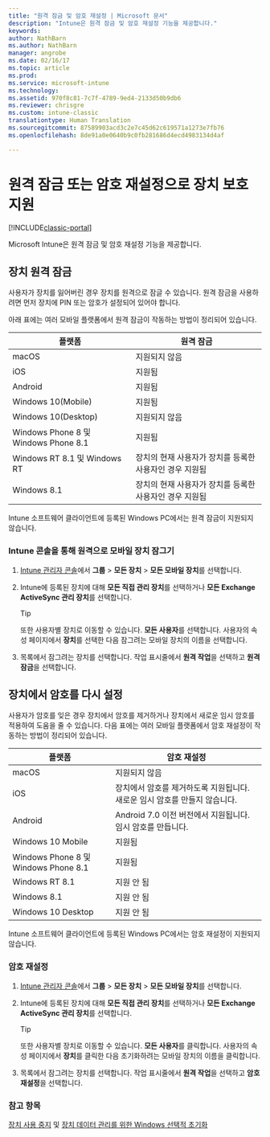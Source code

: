 ```yaml
---
title: "원격 잠금 및 암호 재설정 | Microsoft 문서"
description: "Intune은 원격 잠금 및 암호 재설정 기능을 제공합니다."
keywords: 
author: NathBarn
ms.author: NathBarn
manager: angrobe
ms.date: 02/16/17
ms.topic: article
ms.prod: 
ms.service: microsoft-intune
ms.technology: 
ms.assetid: 970f8c81-7c7f-4789-9ed4-2133d50b9db6
ms.reviewer: chrisgre
ms.custom: intune-classic
translationtype: Human Translation
ms.sourcegitcommit: 87589903acd3c2e7c45d62c619571a1273e7fb76
ms.openlocfilehash: 8de91a0e0640b9c0fb281686d4ecd4983134d4af

---
```

# <a name="help-protect-your-devices-with-remote-lock-and-passcode-reset"></a>원격 잠금 또는 암호 재설정으로 장치 보호 지원

[!INCLUDE[classic-portal](../includes/classic-portal.md)]

Microsoft Intune은 원격 잠금 및 암호 재설정 기능을 제공합니다.

## <a name="lock-a-device-remotely"></a>장치 원격 잠금
사용자가 장치를 잃어버린 경우 장치를 원격으로 잠글 수 있습니다. 원격 잠금을 사용하려면 먼저 장치에 PIN 또는 암호가 설정되어 있어야 합니다.

아래 표에는 여러 모바일 플랫폼에서 원격 잠금이 작동하는 방법이 정리되어 있습니다.

|플랫폼|원격 잠금|
|------------|---------------|
|macOS|지원되지 않음|
|iOS|지원됨|
|Android|지원됨|
|Windows 10(Mobile)|지원됨|
|Windows 10(Desktop)|지원되지 않음|
|Windows Phone 8 및 Windows Phone 8.1|지원됨|
|Windows RT 8.1 및 Windows RT|장치의 현재 사용자가 장치를 등록한 사용자인 경우 지원됨|
|Windows 8.1|장치의 현재 사용자가 장치를 등록한 사용자인 경우 지원됨|

Intune 소프트웨어 클라이언트에 등록된 Windows PC에서는 원격 잠금이 지원되지 않습니다.

### <a name="lock-a-mobile-device-remotely-through-the-intune-console"></a>Intune 콘솔을 통해 원격으로 모바일 장치 잠그기

1.  [Intune 관리자 콘솔](https://manage.microsoft.com/)에서 **그룹** &gt; **모든 장치** &gt; **모든 모바일 장치**를 선택합니다.

2.  Intune에 등록된 장치에 대해 **모든 직접 관리 장치**를 선택하거나 **모든 Exchange ActiveSync 관리 장치**를 선택합니다.

    > [!TIP]
    > 또한 사용자별 장치로 이동할 수 있습니다. **모든 사용자**를 선택합니다. 사용자의 속성 페이지에서 **장치**를 선택한 다음 잠그려는 모바일 장치의 이름을 선택합니다.

3.  목록에서 잠그려는 장치를 선택합니다. 작업 표시줄에서 **원격 작업**을 선택하고 **원격 잠금**을 선택합니다.

## <a name="reset-the-passcode-on-a-device"></a>장치에서 암호를 다시 설정
사용자가 암호를 잊은 경우 장치에서 암호를 제거하거나 장치에서 새로운 임시 암호를 적용하여 도움을 줄 수 있습니다. 다음 표에는 여러 모바일 플랫폼에서 암호 재설정이 작동하는 방법이 정리되어 있습니다.

|플랫폼|암호 재설정|
|------------|------------------|
|macOS|지원되지 않음|
|iOS|장치에서 암호를 제거하도록 지원됩니다. 새로운 임시 암호를 만들지 않습니다.|
|Android|Android 7.0 이전 버전에서 지원됩니다. 임시 암호를 만듭니다.|
|Windows 10 Mobile|지원됨|
|Windows Phone 8 및 Windows Phone 8.1|지원됨|
|Windows RT 8.1|지원 안 됨|
|Windows 8.1|지원 안 됨|
|Windows 10 Desktop|지원 안 됨|

Intune 소프트웨어 클라이언트에 등록된 Windows PC에서는 암호 재설정이 지원되지 않습니다.

### <a name="reset-a-passcode"></a>암호 재설정

1.  [Intune 관리자 콘솔](https://manage.microsoft.com/)에서 **그룹** &gt; **모든 장치** &gt; **모든 모바일 장치**를 선택합니다.

2.  Intune에 등록된 장치에 대해 **모든 직접 관리 장치**를 선택하거나 **모든 Exchange ActiveSync 관리 장치**를 선택합니다.

    > [!TIP]
    > 또한 사용자별 장치로 이동할 수 있습니다. **모든 사용자**를 클릭합니다. 사용자의 속성 페이지에서 **장치**를 클릭한 다음 초기화하려는 모바일 장치의 이름을 클릭합니다.

3.  목록에서 잠그려는 장치를 선택합니다. 작업 표시줄에서 **원격 작업**을 선택하고 **암호 재설정**을 선택합니다.


### <a name="see-also"></a>참고 항목
[장치 사용 중지](retire-devices-from-microsoft-intune-management.md) 및 [장치 데이터 관리를 위한 Windows 선택적 초기화](http://technet.microsoft.com/library/dn486874.aspx)



<!--HONumber=Feb17_HO3-->


